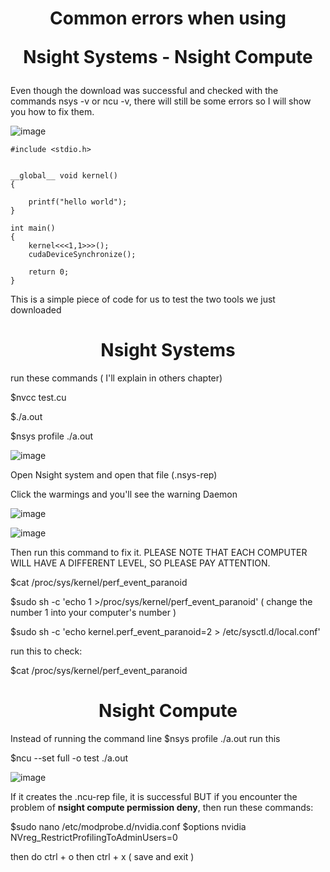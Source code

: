 <p align="center">
 <h1 align="center"> Common errors when using
  
   Nsight Systems - Nsight Compute </h1>
</p>


Even though the download was successful and checked with the commands nsys -v or ncu -v, there will still be some errors so I will show you how to fix them.

![image](https://github.com/CisMine/Guide-NVIDIA-Tools/assets/122800932/349f86a1-d566-4c4f-b227-36ff70816c33)

```
#include <stdio.h>


__global__ void kernel()
{

    printf("hello world");
}

int main()
{
    kernel<<<1,1>>>();
    cudaDeviceSynchronize();

    return 0;
}
```

This is a simple piece of code for us to test the two tools we just downloaded

<p align="center">
 <h1 align="center"> Nsight Systems  </h1>
</p>

run these commands ( I'll explain in others chapter)

$nvcc test.cu

$./a.out

$nsys profile ./a.out

![image](https://github.com/CisMine/Guide-NVIDIA-Tools/assets/122800932/2fdad835-220d-48a0-a18d-4e91c60df6ef)

Open Nsight system and  open that file (.nsys-rep)

Click the warmings and you'll see the warning Daemon

![image](https://github.com/CisMine/Guide-NVIDIA-Tools/assets/122800932/7c22fd95-baa8-4091-938f-c705496c6755)

![image](https://github.com/CisMine/Guide-NVIDIA-Tools/assets/122800932/5cef9e18-2fb6-4c78-92a4-ed1a2bf6bfc3)


Then run this command to fix it. PLEASE NOTE THAT EACH COMPUTER WILL HAVE A DIFFERENT LEVEL, SO PLEASE PAY ATTENTION.

$cat /proc/sys/kernel/perf_event_paranoid

$sudo sh -c 'echo 1 >/proc/sys/kernel/perf_event_paranoid' ( change the number 1 into your computer's number )

$sudo sh -c 'echo kernel.perf_event_paranoid=2 > /etc/sysctl.d/local.conf'

run this to check:

$cat /proc/sys/kernel/perf_event_paranoid


<p align="center">
 <h1 align="center"> Nsight Compute  </h1>
</p>

Instead of running the command line $nsys profile ./a.out  run this

$ncu --set full -o test ./a.out

![image](https://github.com/CisMine/Guide-NVIDIA-Tools/assets/122800932/5e155ee8-abbb-4933-85d6-d420f052a594)

If it creates the .ncu-rep file, it is successful BUT if you encounter the problem of **nsight compute permission deny**, then run these commands:

$sudo nano /etc/modprobe.d/nvidia.conf $options nvidia NVreg_RestrictProfilingToAdminUsers=0

then do ctrl + o then ctrl + x ( save and exit )
